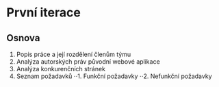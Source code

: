 První iterace
=============

Osnova
------

1. Popis práce a její rozdělení členům týmu
2. Analýza autorských práv původní webové aplikace
3. Analýza konkurenčních stránek
4. Seznam požadavků
⋅⋅1. Funkční požadavky
⋅⋅2. Nefunkční požadavky